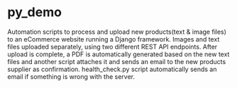 # py_demo
Automation scripts to process and upload new products(text & image files) to an eCommerce website running a Django framework. Images and text files uploaded separately, using two different REST API endpoints. After upload is complete, a PDF is automatically generated based on the new text files and another script attaches it and sends an email to the new products supplier as confirmation. health_check.py script automatically sends an email if something is wrong with the server.
